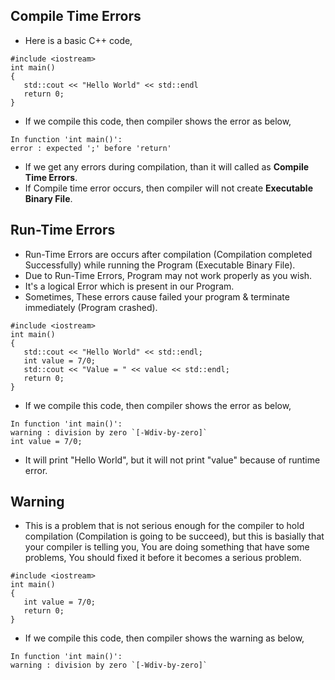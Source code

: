 ## Compile Time Errors

 * Here is a basic C++ code,
 ```
 #include <iostream>
 int main()
 {
    std::cout << "Hello World" << std::endl
    return 0;
 }
 ```
 
 * If we compile this code, then compiler shows the error as below,
 ```
 In function 'int main()':
 error : expected ';' before 'return'
 ```

 * If we get any errors during compilation, than it will called as **Compile Time Errors**.
 * If Compile time error occurs, then compiler will not create **Executable Binary File**.

## Run-Time Errors

 * Run-Time Errors are occurs after compilation (Compilation completed Successfully) while running the Program (Executable Binary File).
 * Due to Run-Time Errors, Program may not work properly as you wish.
 * It's a logical Error which is present in our Program.
 * Sometimes, These errors cause failed your program & terminate immediately (Program crashed).

 ```
 #include <iostream>
 int main()
 {
    std::cout << "Hello World" << std::endl;
    int value = 7/0;
    std::cout << "Value = " << value << std::endl;
    return 0;
 }
 ```
     
 * If we compile this code, then compiler shows the error as below,
 ```
 In function 'int main()':
 warning : division by zero `[-Wdiv-by-zero]`
 int value = 7/0;
 ```
 * It will print "Hello World", but it will not print "value" because of runtime error.

## Warning

 * This is a problem that is not serious enough for the compiler to hold compilation (Compilation is going to be succeed), but this is basially that your compiler is telling you, You are doing something that have some problems, You should fixed it before it becomes a serious problem.

 ```
 #include <iostream>
 int main()
 {
    int value = 7/0;
    return 0;
 }
 ```
     
 * If we compile this code, then compiler shows the warning as below,
 ```
 In function 'int main()':
 warning : division by zero `[-Wdiv-by-zero]`
 ```